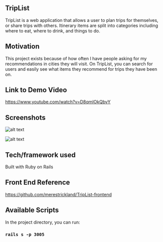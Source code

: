 ## TripList
TripList is a web application that allows a user to plan trips for themselves, or share trips with others. Itinerary items are split into categories including where to eat, where to drink, and things to do.

## Motivation
This project exists because of how often I have people asking for my recommendations in cities they will visit. On TripList, you can search for users and easily see what items they recommend for trips they have been on.

## Link to Demo Video
https://www.youtube.com/watch?v=D8qmIOkQbvY

## Screenshots
![alt text](https://github.com/merestrickland/final-frontend/blob/master/images/TripListScreenshot.png "TripList Screenshot")

![alt text](https://github.com/merestrickland/final-frontend/blob/master/images/TripList%20Screenshot2.png "TripList Screenshot")

## Tech/framework used
Built with Ruby on Rails

## Front End Reference
https://github.com/merestrickland/TripList-frontend

## Available Scripts

In the project directory, you can run:

### `rails s -p 3005`

